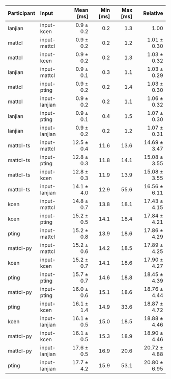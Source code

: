 | Participant | Input | Mean [ms] | Min [ms] | Max [ms] | Relative |
|:---|:---|---:|---:|---:|---:|
| lanjian | input-kcen | 0.9 ± 0.2 | 0.2 | 1.3 | 1.00 |
| mattcl | input-mattcl | 0.9 ± 0.2 | 0.2 | 1.2 | 1.01 ± 0.30 |
| mattcl | input-kcen | 0.9 ± 0.2 | 0.2 | 1.3 | 1.03 ± 0.32 |
| lanjian | input-mattcl | 0.9 ± 0.1 | 0.3 | 1.1 | 1.03 ± 0.29 |
| mattcl | input-pting | 0.9 ± 0.2 | 0.2 | 1.4 | 1.03 ± 0.30 |
| mattcl | input-lanjian | 0.9 ± 0.2 | 0.2 | 1.1 | 1.06 ± 0.32 |
| lanjian | input-pting | 0.9 ± 0.1 | 0.4 | 1.5 | 1.07 ± 0.30 |
| lanjian | input-lanjian | 0.9 ± 0.2 | 0.2 | 1.2 | 1.07 ± 0.31 |
| mattcl-ts | input-mattcl | 12.5 ± 0.4 | 11.6 | 13.6 | 14.69 ± 3.47 |
| mattcl-ts | input-pting | 12.8 ± 0.3 | 11.8 | 14.1 | 15.08 ± 3.55 |
| mattcl-ts | input-kcen | 12.8 ± 0.3 | 11.9 | 13.9 | 15.08 ± 3.55 |
| mattcl-ts | input-lanjian | 14.1 ± 4.0 | 12.9 | 55.6 | 16.56 ± 6.11 |
| kcen | input-mattcl | 14.8 ± 0.7 | 13.8 | 18.1 | 17.43 ± 4.15 |
| kcen | input-pting | 15.2 ± 0.5 | 14.1 | 18.4 | 17.84 ± 4.21 |
| pting | input-mattcl | 15.2 ± 0.8 | 13.9 | 18.6 | 17.86 ± 4.29 |
| mattcl-py | input-mattcl | 15.2 ± 0.6 | 14.2 | 18.5 | 17.89 ± 4.25 |
| kcen | input-kcen | 15.2 ± 0.7 | 14.1 | 18.6 | 17.90 ± 4.27 |
| pting | input-pting | 15.7 ± 0.7 | 14.6 | 18.8 | 18.45 ± 4.39 |
| mattcl-py | input-pting | 16.0 ± 0.6 | 15.1 | 18.6 | 18.76 ± 4.44 |
| pting | input-kcen | 16.1 ± 1.4 | 14.9 | 33.6 | 18.87 ± 4.72 |
| kcen | input-lanjian | 16.1 ± 0.5 | 15.0 | 18.5 | 18.88 ± 4.46 |
| mattcl-py | input-kcen | 16.1 ± 0.5 | 15.3 | 18.9 | 18.90 ± 4.46 |
| mattcl-py | input-lanjian | 17.6 ± 0.5 | 16.9 | 20.6 | 20.72 ± 4.88 |
| pting | input-lanjian | 17.7 ± 4.2 | 15.9 | 53.1 | 20.80 ± 6.95 |
